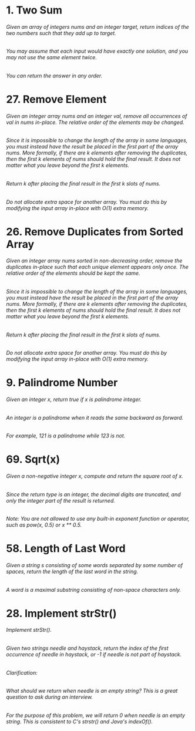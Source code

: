 # 1. Two Sum

###### Given an array of integers nums and an integer target, return indices of the two numbers such that they add up to target.

###### You may assume that each input would have exactly one solution, and you may not use the same element twice.

###### You can return the answer in any order.

# 27. Remove Element

###### Given an integer array nums and an integer val, remove all occurrences of val in nums in-place. The relative order of the elements may be changed.

###### Since it is impossible to change the length of the array in some languages, you must instead have the result be placed in the first part of the array nums. More formally, if there are k elements after removing the duplicates, then the first k elements of nums should hold the final result. It does not matter what you leave beyond the first k elements.

###### Return k after placing the final result in the first k slots of nums.

###### Do not allocate extra space for another array. You must do this by modifying the input array in-place with O(1) extra memory.

# 26. Remove Duplicates from Sorted Array

###### Given an integer array nums sorted in non-decreasing order, remove the duplicates in-place such that each unique element appears only once. The relative order of the elements should be kept the same.

###### Since it is impossible to change the length of the array in some languages, you must instead have the result be placed in the first part of the array nums. More formally, if there are k elements after removing the duplicates, then the first k elements of nums should hold the final result. It does not matter what you leave beyond the first k elements.

###### Return k after placing the final result in the first k slots of nums.

###### Do not allocate extra space for another array. You must do this by modifying the input array in-place with O(1) extra memory.

# 9. Palindrome Number

###### Given an integer x, return true if x is palindrome integer.

###### An integer is a palindrome when it reads the same backward as forward.

###### For example, 121 is a palindrome while 123 is not.

# 69. Sqrt(x)

###### Given a non-negative integer x, compute and return the square root of x.

###### Since the return type is an integer, the decimal digits are truncated, and only the integer part of the result is returned.

###### Note: You are not allowed to use any built-in exponent function or operator, such as pow(x, 0.5) or x \*\* 0.5.

# 58. Length of Last Word

###### Given a string s consisting of some words separated by some number of spaces, return the length of the last word in the string.

###### A word is a maximal substring consisting of non-space characters only.

# 28. Implement strStr()

###### Implement strStr().

###### Given two strings needle and haystack, return the index of the first occurrence of needle in haystack, or -1 if needle is not part of haystack.

###### Clarification:

###### What should we return when needle is an empty string? This is a great question to ask during an interview.

###### For the purpose of this problem, we will return 0 when needle is an empty string. This is consistent to C's strstr() and Java's indexOf().

